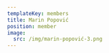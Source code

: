 ```yaml
---
templateKey: members
title: Marin Popović
position: member
image:
  src: /img/marin-popović-3.png
---
```

